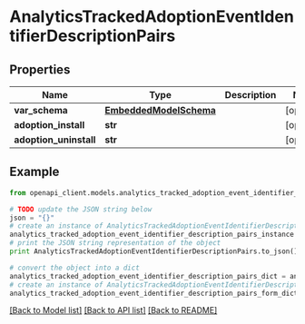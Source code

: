# AnalyticsTrackedAdoptionEventIdentifierDescriptionPairs


## Properties
Name | Type | Description | Notes
------------ | ------------- | ------------- | -------------
**var_schema** | [**EmbeddedModelSchema**](EmbeddedModelSchema.md) |  | [optional] 
**adoption_install** | **str** |  | [optional] 
**adoption_uninstall** | **str** |  | [optional] 

## Example

```python
from openapi_client.models.analytics_tracked_adoption_event_identifier_description_pairs import AnalyticsTrackedAdoptionEventIdentifierDescriptionPairs

# TODO update the JSON string below
json = "{}"
# create an instance of AnalyticsTrackedAdoptionEventIdentifierDescriptionPairs from a JSON string
analytics_tracked_adoption_event_identifier_description_pairs_instance = AnalyticsTrackedAdoptionEventIdentifierDescriptionPairs.from_json(json)
# print the JSON string representation of the object
print AnalyticsTrackedAdoptionEventIdentifierDescriptionPairs.to_json()

# convert the object into a dict
analytics_tracked_adoption_event_identifier_description_pairs_dict = analytics_tracked_adoption_event_identifier_description_pairs_instance.to_dict()
# create an instance of AnalyticsTrackedAdoptionEventIdentifierDescriptionPairs from a dict
analytics_tracked_adoption_event_identifier_description_pairs_form_dict = analytics_tracked_adoption_event_identifier_description_pairs.from_dict(analytics_tracked_adoption_event_identifier_description_pairs_dict)
```
[[Back to Model list]](../README.md#documentation-for-models) [[Back to API list]](../README.md#documentation-for-api-endpoints) [[Back to README]](../README.md)


